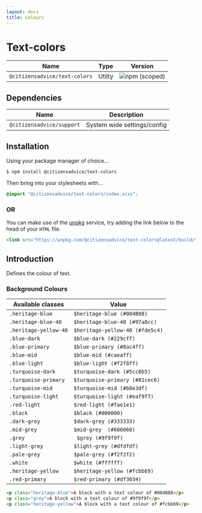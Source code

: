 ```yaml
---
layout: docs
title: Colours
---
```

# Text-colors

| Name                          | Type   | Version                                                                       |
|-------------------------------|--------|-------------------------------------------------------------------------------|
| `@citizensadvice/text-colors` | Utilty | ![npm (scoped)](https://img.shields.io/npm/v/@citizensadvice/text-colors.svg) |


## Dependencies

| Name                      | Description                 |
|---------------------------|-----------------------------|
| `@citizensadvice/support` | System wide settings/config |

## Installation
Using your package manager of choice...


```shell
$ npm install @citizensadvice/text-colors
```

Then bring into your stylesheets with...

```scss
@import "@citizensadvice/text-colors/index.scss";
```

### OR

You can make use of the [unpkg](https://unpkg.com) service, try adding the link below to the head of your `HTML` file.

```html
<link src="https://unpkg.com/@citizensadvice/text-colors@latest/build/text-colors.css" />
```

## Introduction

Defines the colour of text.

### Background Colours

| Available classes     | Value                           |
|-----------------------|---------------------------------|
| `.heritage-blue`      | `$heritage-blue (#004B88)`      |
| `.heritage-blue-40`   | `$heritage-blue-40 (#97a8cc)`   |
| `.heritage-yellow-40` | `$heritage-yellow-40 (#fde5c4)` |
| `.blue-dark`          | `$blue-dark (#229cff)`          |
| `.blue-primary`       | `$blue-primary (#8ac4ff)`       |
| `.blue-mid`           | `$blue-mid (#caeaff)`           |
| `.blue-light`         | `$blue-light (#f2f8ff)`         |
| `.turquoise-dark`     | `$turquoise-dark (#5cc0b5)`     |
| `.turquoise-primary`  | `$turquoise-primary (#81cec6)`  |
| `.turquoise-mid `     | `$turquoise-mid (#b8e3df)`      |
| `.turquoise-light`    | `$turquoise-light (#eaf9f7)`    |
| `.red-light`          | `$red-light (#fae1e1)`          |
| `.black`              | `$black (#000000)`              |
| `.dark-grey`          | `$dark-grey (#333333)`          |
| `.mid-grey`           | `$mid-grey  (#606060)`          |
| `.grey`               | ` $grey (#9f9f9f)`              |
| `.light-grey`         | `$light-grey (#dfdfdf)`         |
| `.pale-grey`          | `$pale-grey (#f2f2f2)`          |
| `.white`              | `$white (#ffffff)`              |
| `.heritage-yellow`    | `$heritage-yellow (#fcbb69)`    |
| `.red-primary`        | `$red-primary (#df3034)`        |

```html
<p class="heritage-blue">A block with a text colour of #004B88</p>
<p class="grey">A block with a text colour of #9f9f9f</p>
<p class="heritage-yellow">A block with a text colour of #fcbb69</p>
```




